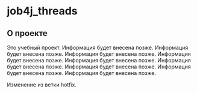 # job4j_threads

## О проекте

Это учебный проект.
Информация будет внесена позже.
Информация будет внесена позже.
Информация будет внесена позже.
Информация будет внесена позже.
Информация будет внесена позже.
Информация будет внесена позже.
Информация будет внесена позже.
Информация будет внесена позже.
Информация будет внесена позже.

Изменение из ветки hotfix.